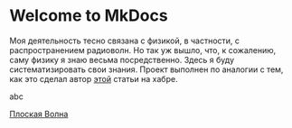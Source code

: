 # Welcome to MkDocs
Моя деятельность тесно связана с физикой, в частности, с распространением радиоволн. Но так уж вышло, что, к сожалению, саму физику я знаю весьма посредственно. Здесь я буду систематизировать свои знания. Проект выполнен по аналогии с тем, как это сделал автор [этой](https://habr.com/ru/articles/720584/) статьи на хабре. 

abc

[Плоская Волна](plane_wave.md)
